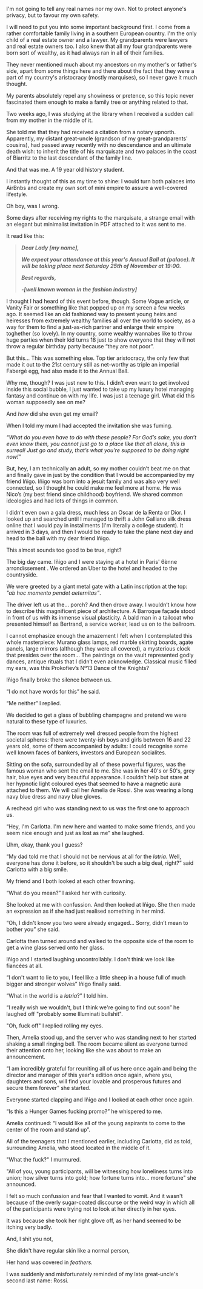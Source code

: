 I'm not going to tell any real names nor my own. Not to protect anyone's privacy, but to favour my own safety.

I will need to put you into some important background first. I come from a rather comfortable family living in a southern European country. I'm the only child of a real estate owner and a lawyer. My grandparents were lawyers and real estate owners too. I also knew that all my four grandparents were born sort of wealthy, as it had always ran in all of their families.

They never mentioned much about my ancestors on my mother's or father's side, apart from some things here and there about the fact that they were a part of my country's aristocracy (mostly marquises), so I never gave it much thought. 

My parents absolutely repel any showiness or pretence, so this topic never fascinated them enough to make a family tree or anything related to that.

Two weeks ago, I was studying at the library when I received a sudden call from my mother in the middle of it.

She told me that they had received a citation from a notary upnorth. Apparently, my distant great-uncle (grandson of my great-grandparents' cousins), had passed away recently with no descendance and an ultimate death wish: to inherit the title of his marquisate and two palaces in the coast of Biarritz to the last descendant of the family line.

And that was me. A 19 year old history student.

I instantly thought of this as my time to shine: I would turn both palaces into AirBnbs and create my own sort of mini empire to assure a well-covered lifestyle. 

Oh boy, was I wrong.

Some days after receiving my rights to the marquisate, a strange email with an elegant but minimalist invitation in PDF attached to it was sent to me. 

It read like this:

>***Dear Lady \[my name\],***  
>  
>***We expect your attendance at this year's Annual Ball at (palace). It will be taking place next Saturday 25th of November at 19:00.***   
>  
>***Best regards,***  
>  
>***-\[well known woman in the fashion industry\]***

I thought I had heard of this event before, though. Some Vogue article, or Vanity Fair or something like that popped up on my screen a few weeks ago. It seemed like an old fashioned way to present young heirs and heiresses from extremely wealthy families all over the world to society, as a way for them to find a just-as-rich partner and enlarge their empire toghether (so lovely). In my country, some wealthy wannabes like to throw huge parties when their kid turns 18 just to show everyone that they will not throw a regular birthday party because “they are not poor”. 

But this… This was something else. Top tier aristocracy, the only few that made it out to the 21st century still as net-worthy as triple an imperial Fabergé egg, had also made it to the Annual Ball.

Why me, though? I was just new to this. I didn’t even want to get involved inside this social bubble, I just wanted to take up my luxury hotel managing fantasy and continue on with my life. I was just a teenage girl. What did this woman supposedly see on me? 

And *how* did she even get my email? 

When I told my mum I had accepted the invitation she was fuming. 

*“What do you even have to do with these people? For God’s sake, you don’t even know them, you cannot just go to a place like that all alone, this is surreal! Just go and study, that’s what you’re supposed to be doing right now!”*

But, hey, I am technically an adult, so my mother couldn’t beat me on that and finally gave in just by the condition that I would be accompanied by my friend Iñigo. Iñigo was born into a jesuit family and was also very well connected, so I thought he could make me feel more at home. He was Nico’s (my best friend since childhood) boyfriend. We shared common ideologies and had lots of things in common.

I didn't even own a gala dress, much less an Oscar de la Renta or Dior. I looked up and searched until I managed to thrift a John Galliano silk dress online that I would pay in installments (I'm literally a college student). It arrived in 3 days, and then I would be ready to take the plane next day and head to the ball with my dear friend Iñigo.

This almost sounds too good to be true, right? 

The big day came. Iñigo and I were staying at a hotel in Paris' 6ènne arrondissement . We ordered an Uber to the hotel and headed to the countryside. 

We were greeted by a giant metal gate with a Latin inscription at the top: *"ab hoc momento pendet aeternitas”*. 

The driver left us at the… porch? And then drove away. I wouldn’t know how to describe this magnificent piece of architecture. A Barroque façade stood in front of us with its inmense visual plasticity. A bald man in a tailcoat who presented himself as Bertrand, a service worker, lead us on to the ballroom.

I cannot emphasize enough the amazement I felt when I contemplated this whole masterpiece: Murano glass lamps, red marble skirting boards, agate panels, large mirrors (although they were all covered), a mysterious clock that presides over the room… The paintings on the vault represented godly dances, antique rituals that I didn’t even acknowledge. Classical music filled my ears, was this Prokofiev’s Nº13 Dance of the Knights?

Iñigo finally broke the silence between us. 

“I do not have words for this” he said.

“Me neither” I replied.

We decided to get a glass of bubbling champagne and pretend we were natural to these type of luxuries. 

The room was full of extremely well dressed people from the highest societal spheres: there were twenty-ish boys and girls between 16 and 22 years old, some of them accompanied by adults: I could recognise some well known faces of bankers, investors and European socialites.

Sitting on the sofa, surrounded by all of these powerful figures, was the famous woman who sent the email to me. She was in her 40's or 50's, grey hair, blue eyes and very beautiful appearance. I couldn’t help but stare at her hypnotic light coloured eyes that seemed to have a magnetic aura attached to them. We will call her Amelia de Rossi. She was wearing a long navy blue dress and navy blue gloves.

A redhead girl who was standing next to us was the first one to approach us. 

“Hey, I'm Carlotta. I'm new here and wanted to make some friends, and you seem nice enough and just as lost as me” she laughed.

Uhm, okay, thank you I guess?

“My dad told me that I should not be nervious at all for the *latria*.  Well, everyone has done it before, so it shouldn't be such a big deal, right?” said Carlotta with a big smile.

My friend and I both looked at each other frowning.

“What do you mean?” I asked her with curiosity.

She looked at me with confussion. And then looked at Iñigo. She then made an expression as if she had just realised something in her mind. 

“Oh, I didn't know you two were already engaged… Sorry, didn’t mean to bother you” she said.

Carlotta then turned around and walked to the opposite side of the room to get a wine glass served onto her glass.

Iñigo and I started laughing uncontrollably. I don't think we look like fiancées at all. 

“I don't want to lie to you, I feel like a little sheep in a house full of much bigger and stronger wolves” Iñigo finally said.

“What in the world is a *latria*?” I told him.

“I really wish we wouldn't, but I think we're going to find out soon” he laughed off "probably some Illuminati bullshit".

"Oh, fuck off" I replied rolling my eyes.

Then, Amelia stood up, and the server who was standing next to her started shaking a small ringing bell. The room became silent as everyone turned their attention onto her, looking like she was about to make an announcement.

“I am incredibly grateful for reuniting all of us here once again and being the director and manager of this year's edition once again, where you, daughters and sons, will find your lovable and prosperous futures and secure them forever” she started.

Everyone started clapping and Iñigo and I looked at each other once again. 

“Is this a Hunger Games fucking promo?” he whispered to me.

Amelia continued: “I would like all of the young aspirants to come to the center of the room and stand up”. 

All of the teenagers that I mentioned earlier, including Carlotta, did as told, surrounding Amelia, who stood located in the middle of it. 

"What the fuck?" I murmured.

"All of you, young participants, will be witnessing how loneliness turns into union; how silver turns into gold; how fortune turns into... more fortune" she announced.

I felt so much confussion and fear that I wanted to vomit. And it wasn't because of the overly sugar-coated discourse or the weird way in which all of the participants were trying not to look at her directly in her eyes.

It was because she took her right glove off, as her hand seemed to be itching very badly.

And, I shit you not,

She didn't have regular skin like a normal person,

Her hand was covered in *feathers.*

I was suddenly and misfortunately reminded of my late great-uncle's second last name: Rossi.

&#x200B;

&#x200B;